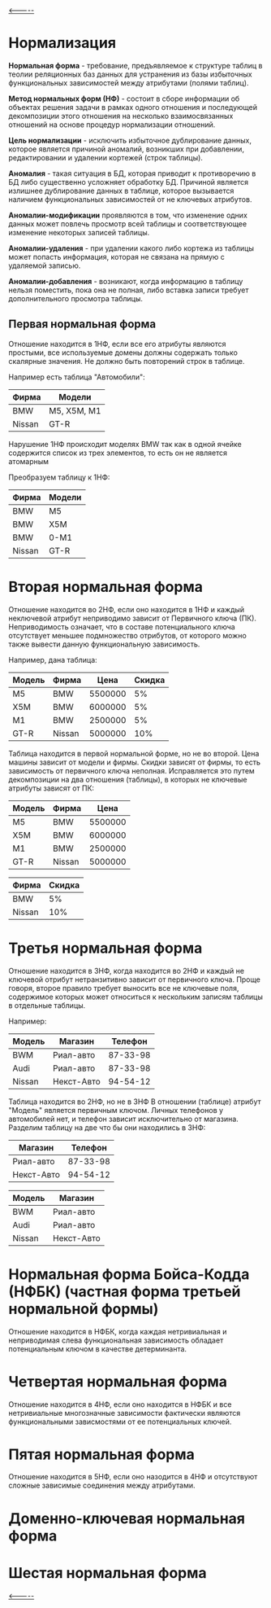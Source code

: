[<-----](https://github.com/s1tcomsfan/knowledge_warehouse/blob/main/databases/SQL/contents.md)

# Нормализация

**Нормальная форма** - требование, предъявляемое к структуре таблиц в теолии реляционных баз данных для устранения из базы избыточных функциональных зависимостей между атрибутами (полями таблиц).

**Метод нормальных форм (НФ)** - состоит в сборе информации об объектах решения задачи в рамках одного отношения и последующей декомпозиции этого отношения на несколько взаимосвязанных отношений на основе процедур нормализации отношений.

**Цель нормализации** - исключить избыточное дублирование данных, которое является причиной аномалий, возникших при добавлении, редактировании и удалении кортежей (строк таблицы).

**Аномалия** - такая ситуация в БД, которая приводит к противоречию в БД либо существенно усложняет обработку БД. Причиной является излишнее дублирование данных в таблице, которое вызывается наличием функциональных зависимостей от не ключевых атрибутов.

**Аномалии-модификации** проявляются в том, что изменение одних данных может повлечь просмотр всей таблицы и соответствующее изменение некоторых записей таблицы.

**Аномалии-удаления** - при удалении какого либо кортежа из таблицы может попасть информация, которая не связана на прямую с удаляемой записью.

**Аномалии-добавления** - возникают, когда информацию в таблицу нельзя поместить, пока она не полная, либо вставка записи требует дополнительного просмотра таблицы.

## Первая нормальная форма

Отношение находится в 1НФ, если все его атрибуты являются простыми, все используемые домены должны содержать только скалярные значения. Не должно быть повторений строк в таблице.

Например есть таблица "Автомобили":

Фирма | Модели
----- | ------
BMW | M5, X5M, M1
Nissan | GT-R

Нарушение 1НФ происходит моделях BMW так как в одной ячейке содержится список из трех элементов, то есть он не является атомарным

Преобразуем таблицу к 1НФ:

Фирма | Модели
----- | ------
BMW | M5
BMW | X5M
BMW | 0-M1
Nissan | GT-R

# Вторая нормальная форма

Отношение находится во 2НФ, если оно находится в 1НФ и каждый неключевой атрибут неприводимо зависит от Первичного ключа (ПК). Неприводимость означает, что в составе потенциального ключа отсутствует меньшее подмножество отрибутов, от которого можно также вывести данную функциональную зависимость.

Например, дана таблица:

Модель | Фирма | Цена | Скидка
------ | ----- | ---- | ------
M5 | BMW | 5500000 | 5%
X5M | BMW | 6000000 | 5%
M1 | BMW | 2500000 | 5%
GT-R | Nissan | 5000000 | 10%

Таблица находится в первой нормальной форме, но не во второй. Цена машины зависит от модели и фирмы. Скидки зависят от фирмы, то есть зависимость от первичного ключа неполная. Исправляется это путем декомпозиции на два отношения (таблицы), в которых не ключевые атрибуты зависят от ПК:

Модель | Фирма | Цена
------ | ----- | ----
M5 | BMW | 5500000
X5M | BMW | 6000000
M1 | BMW | 2500000
GT-R | Nissan | 5000000

Фирма | Скидка
----- | ------
BMW | 5%
Nissan | 10%

# Третья нормальная форма

Отношение находится в 3НФ, когда находится во 2НФ и каждый не ключевой отрибут нетранзитивно зависит от первичного ключа. Проще говоря, второе правило требует выносить все не ключевые поля, содержимое которых может относиться к нескольким записям таблицы в отдельные таблицы.

Например:

Модель | Магазин | Телефон
------ | ------- | -------
BWM | Риал-авто | 87-33-98
Audi | Риал-авто | 87-33-98
Nissan | Некст-Авто | 94-54-12

Таблица находится во 2НФ, но не в 3НФ
В отношении (таблице) атрибут "Модель" является первичным ключом. Личных телефонов у автомобилей нет, и телефон зависит исключительно от магазина. Разделим таблицу на две что бы они находились в 3НФ:

Магазин | Телефон
------- | -------
Риал-авто | 87-33-98
Некст-Авто | 94-54-12

Модель | Магазин
------ | -------
BWM | Риал-авто
Audi | Риал-авто
Nissan | Некст-Авто

# Нормальная форма Бойса-Кодда (НФБК) (частная форма третьей нормальной формы)

Отношение находится в НФБК, когда каждая нетривиальная и неприводимая слева функциональная зависимость обладает потенциальным ключом в качестве детерминанта.

# Четвертая нормальная форма

Отношение находится в 4НФ, если оно находится в НФБК и все нетривиальные многозначные зависимости фактически являются функциональными зависмостями от ее потенциальных ключей.

# Пятая нормальная форма

Отношение находится в 5НФ, если оно назодится в 4НФ и отсутствуют сложные зависимые соединения между атрибутами.

# Доменно-ключевая нормальная форма

# Шестая нормальная форма

[<-----](https://github.com/s1tcomsfan/knowledge_warehouse/blob/main/databases/SQL/contents.md)
